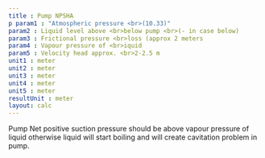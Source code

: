 ```yaml
---
title : Pump NPSHA
p param1 : "Atmospheric pressure <br>(10.33)"
param2 : Liquid level above <br>below pump <br>(- in case below)
param3 : Frictional pressure <br>loss (approx 2 meters
param4 : Vapour pressure of <br>iquid
param5 : Velocity head approx. <br>2-2.5 m
unit1 : meter
unit2 : meter
unit3 : meter
unit4 : meter
unit5 : meter
resultUnit : meter
layout: calc
---
```


Pump Net positive suction pressure should be above vapour pressure of liquid otherwise liquid will start boiling and will create cavitation
problem in pump.

<script>  
    const inputs = document.querySelectorAll('input');    
    inputs.forEach(input => {   
      input.addEventListener('input', () => {
        
        calculate();
      });      
      // Check on page load
      if (input.value) {
        input.closest('.outlined-field').classList.add('has-content');
      }
    });
    // Calculate function 
    function calculate() {
      const v1 = parseFloat(document.getElementById('param1').value) || 0;
      const v2 = parseFloat(document.getElementById('param2').value) || 0;      
      const v3 = parseFloat(document.getElementById('param3').value) || 0;
      const v4= parseFloat(document.getElementById('param4').value) || 0;    
      const result =  (v1 + v2 - v3 - v4 - v5)
      
      document.getElementById('result').innerText = result.toFixed(2);
    }
</script>


